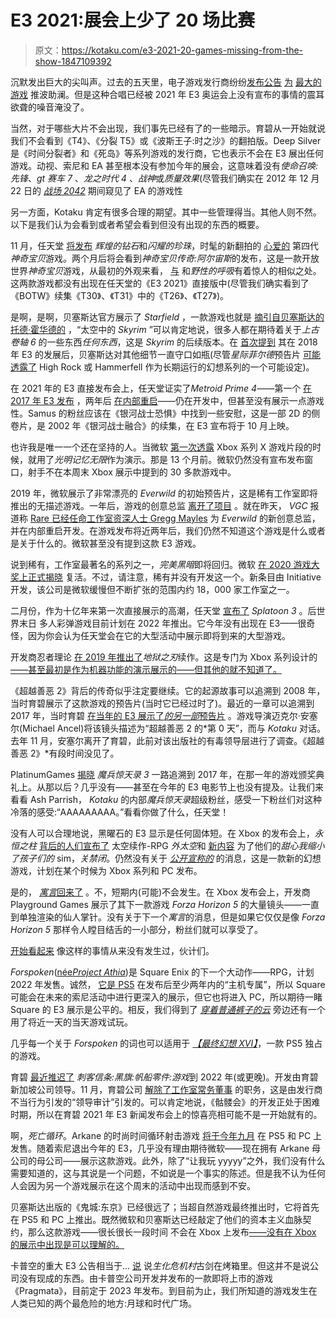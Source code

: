# E3 2021:展会上少了 20 场比赛

> 原文：<https://kotaku.com/e3-2021-20-games-missing-from-the-show-1847109392>

沉默发出巨大的尖叫声。过去的五天里，电子游戏发行商纷纷[发布公告](https://kotaku.com/nintendo-s-e3-2021-direct-all-the-biggest-announcement-1847100756) [为](https://kotaku.com/everything-square-enix-announced-at-e3-2021-1847067075) [最大的游戏](https://kotaku.com/everything-we-saw-at-the-summer-game-fest-kickoff-1847074994) 推波助澜。但是这种合唱已经被 2021 年 E3 奥运会上没有宣布的事情的震耳欲聋的噪音淹没了。

当然，对于哪些大片不会出现，我们事先已经有了的一些暗示。育碧从一开始就说我们不会看到《T4》、《分裂 T5》或《波斯王子:时之沙》的翻拍版。Deep Silver 是《时间分裂者》和《死岛》等系列游戏的发行商，它也表示不会在 E3 展出任何游戏。动视、索尼和 EA 甚至根本没有参加今年的展会，这意味着没有*使命召唤:先锋*、*gt 赛车 7* 、*龙之时代 4* 、*战神*或*质量效果*(尽管我们确实在 2012 年 12 月 22 日的 [*战场 2042*](https://kotaku.com/xbox-e3-battlefield-2042s-gameplay-looks-epic-and-ch-1847085729) 期间窥见了 EA 的游戏性

另一方面，Kotaku 肯定有很多合理的期望。其中一些管理得当。其他人则不然。以下是我们认为会看到或者希望会看到但没有出现的东西的概要。

11 月，任天堂 [将发布](https://kotaku.com/pokemon-brilliant-diamond-shining-pearl-and-pokemon-l-1846972017) *辉煌的钻石*和*闪耀的珍珠*，时髦的新翻拍的 [心爱的](https://kotaku.com/all-the-big-pokemon-games-ranked-from-worst-to-best-1845442523) 第四代*神奇宝贝*游戏。两个月后将会看到*神奇宝贝传奇:阿尔宙斯*的发布，这是一款开放世界*神奇宝贝*游戏，从最初的外观来看， [与](https://kotaku.com/hmm-that-new-pokemon-game-sure-looks-a-lot-like-breath-1846365646) 和*野性的呼吸*有着惊人的相似之处。这两款游戏都没有出现在任天堂的《E3 2021》直接版中(尽管我们确实看到了《BOTW》续集《T30》、《T31》中的《T26》、《T27》)。

是啊，是啊，贝塞斯达官方展示了 *Starfield* ，一款游戏也就是 [摘引自贝塞斯达的托德·霍华德的](https://kotaku.com/starfield-is-skyrim-in-space-says-todd-howard-1847095565) ，“太空中的 *Skyrim* ”可以肯定地说，很多人都在期待着关于*上古卷轴 6* 的一些东西*任何东西*，这是 *Skyrim* 的后续版本。在 [首次提到](https://kotaku.com/bethesda-announces-elder-scrolls-vi-1826718022) 其在 2018 年 E3 的发展后，贝塞斯达对其他细节一直守口如瓶(尽管*星际菲尔德*预告片 [可能透露了](https://kotaku.com/starfield-might-have-teased-the-elder-scrolls-vi-settin-1847092518) High Rock 或 Hammerfell 作为长期运行的幻想系列的一个可能设定)。

在 2021 年的 E3 直接发布会上，任天堂证实了*Metroid Prime 4*——第一个 [在 2017 年 E3 发布](https://kotaku.com/nintendo-announces-metroid-prime-4-1796058481) ，两年后 [在内部重启](https://www.youtube.com/watch?v=zLIv_UXI_So)——仍在开发中，但甚至没有展示一点游戏性。Samus 的粉丝应该在《银河战士恐惧》中找到一些安慰，这是一部 2D 的侧卷片，是 2002 年《银河战士融合》的续集，在 E3 宣布将于 10 月上映。

也许我是唯一一个还在坚持的人。当微软 [第一次透露](https://kotaku.com/everything-microsoft-announced-during-todays-xbox-serie-1843316215) Xbox 系列 X 游戏片段的时候，就用了*光明记忆无限*作为演示。那是 13 个月前。微软仍然没有宣布发布窗口，射手不在本周末 Xbox 展示中提到的 30 多款游戏中。

2019 年，微软展示了非常漂亮的 *Everwild* 的初始预告片，这是稀有工作室即将推出的无描述游戏。一年后，游戏的创意总监 [离开了项目](https://kotaku.com/another-microsoft-game-everwild-loses-its-director-1845521449) 。就在昨天， *VGC* 报道称 [Rare 已经任命工作室资深人士 Gregg Mayles](https://kotaku.com/report-rares-huge-xbox-exclusive-everwild-pushed-to-1847096196) 为 *Everwild* 的新创意总监，并在内部重启开发。在游戏发布将近两年后，我们仍然不知道这个游戏是什么或者是关于什么的。微软甚至没有提到这款 E3 游戏。

说到稀有，工作室最著名的系列之一，*完美黑暗*即将回归。微软 [在 2020 游戏大奖上正式揭晓](https://kotaku.com/the-xbox-is-getting-a-new-perfect-dark-1845855765) 复活。不过，请注意，稀有并没有开发这一个。新条目由 Initiative 开发，该公司是微软缓慢但不断扩张的范围内约 18，000 家工作室之一。

二月份，作为十亿年来第一次直接展示的高潮，任天堂 [宣布了](https://kotaku.com/nintendo-announces-splatoon-3-out-2022-1846292263) *Splatoon 3* 。后世界末日 多人彩弹游戏目前计划在 2022 年推出。它今年没有出现在 E3——很奇怪，因为你会认为任天堂会在它的大型活动中展示即将到来的大型游戏。

开发商忍者理论 [在 2019 年推出了](https://kotaku.com/senuas-saga-hellblade-ii-announced-for-xbox-series-x-1840402075)*地狱之刃*续作。这是专门为 Xbox 系列设计的[——甚至最初是作为机器功能的演示展示的——但其他的就不知道了。](https://www.xbox.com/en-US/games/senuas-saga-hellblade-ii) 

《超越善恶 2》背后的传奇似乎注定要继续。它的起源故事可以追溯到 2008 年，当时育碧展示了这款游戏的预告片(当时它已经过时了)。最近的一章可以追溯到 2017 年，当时育碧 [在当年的 E3 展示了*的另一部*预告片](https://kotaku.com/beyond-good-evil-2-lives-and-its-a-prequel-1796032984) 。游戏导演迈克尔·安塞尔(Michael Ancel)将该镜头描述为“超越善恶 2 的*第 0 天”，而与 *Kotaku* 对话。去年 11 月，安塞尔离开了育碧，此前对该出版社的有毒领导层进行了调查。《超越善恶 2》*有段时间没见了。

PlatinumGames [揭晓](https://kotaku.com/all-the-big-games-and-announcements-at-the-2017-game-aw-1821105426) *魔兵惊天录 3* 一路追溯到 2017 年，在那一年的游戏颁奖典礼上。从那以后？几乎没有——甚至在今年的 E3 电影节上也没有提及。让我们来看看 Ash Parrish， *Kotaku* 的内部*魔兵惊天录*超级粉丝，感受一下粉丝们对这种冷落的感受:“AAAAAAAAA。”看看你做了什么，任天堂！

没有人可以合理地说，黑曜石的 E3 显示是任何固体短。在 Xbox 的发布会上，*永恒之柱* [背后的人们宣布了](https://kotaku.com/the-outer-worlds-2-revealed-by-obsidian-at-e3-2021-1847082808) 太空续作-RPG *外太空*和 [新内容](https://kotaku.com/e3-2021-update-obsidian-debuts-sitting-1847089170) 为了他们的*甜心我缩小了孩子们的* sim，*关禁闭*。仍然没有关于 [*公开宣称的*](https://www.xbox.com/en-US/games/avowed) 的消息，这是一款新的幻想游戏，计划在某个时候为 Xbox 系列和 PC 发布。

是的， [*寓言*回来了](https://kotaku.com/xbox-is-bringing-back-fable-1844482199) 。不，短期内(可能)不会发生。在 Xbox 发布会上，开发商 Playground Games 展示了其下一款游戏 *Forza Horizon 5* 的大量镜头——一直到单独渲染的仙人掌针。没有关于下一个*寓言*的消息，但是如果它仅仅是像 *Forza Horizon 5* 那样令人瞠目结舌的一小部分，粉丝们就可以享受了。

[开始看起来](https://kotaku.com/super-smash-bros-gets-tekkens-kazuya-1847076690) 像这样的事情从来没有发生过，伙计们。

*Forspoken*([née*Project Athia*](https://kotaku.com/square-enixs-project-athia-is-now-called-forspoken-com-1846505572))是 Square Enix 的下一个大动作——RPG，计划 2022 年发售。诚然， [它是 PS5](https://kotaku.com/square-enix-s-project-athia-is-console-exclusive-on-ps5-1845828837) 在发布后至少两年内的“主机专属”，所以 Square 可能会在未来的索尼活动中进行更深入的展示，但它也将进入 PC，所以期待一睹 Square 的 E3 展示是公平的。相反，我们得到了 [*穿着普通裤子的云*](https://kotaku.com/final-fantasy-origins-goes-full-normcore-1847089259) 旁边还有一个用了将近一天的当天游戏试玩。

几乎每一个关于 *Forspoken* 的词也可以适用于 [*【最终幻想 XVI】*](https://kotaku.com/final-fantasy-xvi-s-trailer-looks-like-a-mix-of-ix-and-1845108530)，一款 PS5 独占的游戏。

育碧 [最近推迟了](https://kotaku.com/ubisofts-skull-and-bones-delayed-to-late-2022-1846869790) *刺客信条:黑旗:帆船零件:游戏*到 2022 年(或更晚)。开发由育碧新加坡公司领导。11 月，育碧公司 [解除了工作室常务董事](https://kotaku.com/ubisoft-removes-managing-director-of-its-skull-and-bone-1845705097) 的职务，这是由发行商不当行为引发的“领导审计”引发的。可以肯定地说，《骷髅会》的开发正处于困难时期，所以在育碧 2021 年 E3 新闻发布会上的惊喜亮相可能不是一开始就有的。

啊，*死亡循环*。Arkane 的时尚时间循环射击游戏 [将于今年九月](https://kotaku.com/deathloop-delayed-to-september-1846642282) 在 PS5 和 PC 上发售。随着索尼退出今年的 E3，几乎没有理由期待微软——现在拥有 Arkane 母公司的母公司——展示这款游戏。此外，除了“让我玩 yyyyy”之外，我们没有什么需要知道的，这与其说是一个问题，不如说是一个事实的陈述。但是我不认为任何人会因为另一个游戏展示在这个周末的活动中出现而感到不安。

贝塞斯达出版的《鬼城:东京》已经很远了；当超自然游戏最终推出时，它将首先在 PS5 和 PC 上推出。既然微软和贝塞斯达已经敲定了他们的资本主义血脉契约，那么这款游戏——很长很长一段时间 不会在 Xbox 上发布[——没有在 Xbox 的展示中出现是可以理解的。](https://kotaku.com/the-state-of-xbox-in-2020-1845898805) 

卡普空的重大 E3 公告相当于... [说](https://kotaku.com/resident-evil-village-dlc-announced-at-e3-by-capcom-1847075013) 说*生化危机村*古剑在烤箱里。但这并不是说公司没有现成的东西。由卡普空公司开发并发布的一款即将上市的游戏《Pragmata》，目前定于 2023 年发布。到目前为止，我们所知道的游戏发生在人类已知的两个最危险的地方:月球和时代广场。